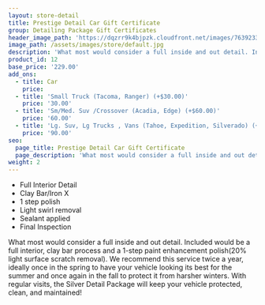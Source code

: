 ```yaml
---
layout: store-detail
title: Prestige Detail Car Gift Certificate
group: Detailing Package Gift Certificates
header_image_path: 'https://dqzrr9k4bjpzk.cloudfront.net/images/7639233/342225154.jpg'
image_path: /assets/images/store/default.jpg
description: 'What most would consider a full inside and out detail. Included would be a full interior, clay bar process and a 1-step paint enhancement polish (20% light surface scratch removal).'
product_id: 12
base_price: '229.00'
add_ons:
  - title: Car
    price:
  - title: 'Small Truck (Tacoma, Ranger) (+$30.00)'
    price: '30.00'
  - title: 'Sm/Med. Suv /Crossover (Acadia, Edge) (+$60.00)'
    price: '60.00'
  - title: 'Lg. Suv, Lg Trucks , Vans (Tahoe, Expedition​, Silverado) (+$90.00)'
    price: '90.00'
seo:
  page_title: Prestige Detail Car Gift Certificate
  page_description: 'What most would consider a full inside and out detail. Included would be a full interior, clay bar process and a 1-step paint enhancement polish (20% light surface scratch removal).'
weight: 2
---
```



* Full Interior Detail
* Clay Bar/Iron X
* 1 step polish
* Light swirl removal
* Sealant applied
* Final Inspection

What most would consider a full inside and out detail. Included would be a full interior, clay bar process and a 1-step paint enhancement polish(20% light surface scratch removal). We recommend this service twice a year, ideally once in the spring to have your vehicle looking its best for the summer and once again in the fall to protect it from harsher winters. With regular visits, the Silver Detail Package will keep your vehicle protected, clean, and maintained!